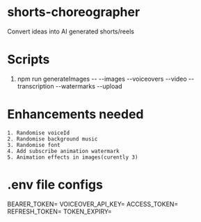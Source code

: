 # shorts-choreographer
Convert ideas into AI generated shorts/reels


# Scripts
1. npm run generateImages -- --images --voiceovers --video --transcription --watermarks --upload

# Enhancements needed
    1. Randomise voiceId
    2. Randomise background music
    3. Randomise font
    4. Add subscribe animation watermark
    5. Animation effects in images(curently 3)

# .env file configs

BEARER_TOKEN=
VOICEOVER_API_KEY=
ACCESS_TOKEN=
REFRESH_TOKEN=
TOKEN_EXPIRY=
